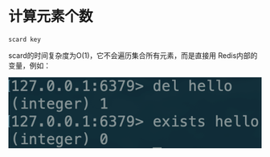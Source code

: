 # 计算元素个数

```text
scard key
```

scard的时间复杂度为O\(1\)，它不会遍历集合所有元素，而是直接用 Redis内部的变量，例如：

![](../../.gitbook/assets/image%20%2824%29.png)

